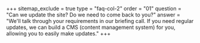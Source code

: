 +++
sitemap_exclude = true
type = "faq-col-2"
order = "01"
question = "Can we update the site? Do we need to come back to you?"
answer = "We'll talk through your requirements in our briefing call. If you need regular updates, we can build a CMS (content management system) for you, allowing you to easily make updates."
+++
